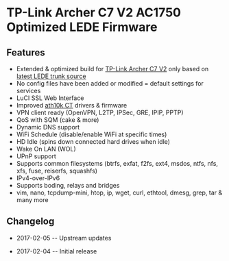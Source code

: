 # TP-Link Archer C7 V2 AC1750 Optimized LEDE Firmware

## Features
- Extended & optimized build for [TP-Link Archer C7 V2](https://lede-project.org/toh/hwdata/tp-link/tp-link_archer_c7_ac1750_v2.0) only based on [latest LEDE trunk source](https://git.lede-project.org/?p=source.git)
- No config files have been added or modified = default settings for services
- LuCI SSL Web Interface
- Improved [ath10k CT](http://www.candelatech.com/ath10k-10.1.php) drivers & firmware
- VPN client ready (OpenVPN, L2TP, IPSec, GRE, IPIP, PPTP)
- QoS with SQM (cake & more)
- Dynamic DNS support
- WiFi Schedule (disable/enable WiFi at specific times)
- HD Idle (spins down connected hard drives when idle)
- Wake On LAN (WOL)
- UPnP support
- Supports common filesystems (btrfs, exfat, f2fs, ext4, msdos, ntfs, nfs, xfs, fuse, reiserfs, squashfs)
- IPv4-over-IPv6
- Supports boding, relays and bridges
- vim, nano, tcpdump-mini, htop, ip, wget, curl, ethtool, dmesg, grep, tar & many more

## Changelog
- 2017-02-05
-- Upstream updates

- 2017-02-04
-- Initial release
